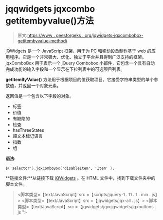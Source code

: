 # jqqwidgets jqxcombo getitembyvalue()方法

> 原文:[https://www . geesforgeks . org/jqwidgets-jqxcombobox-getitembyvalue-method/](https://www.geeksforgeeks.org/jqwidgets-jqxcombobox-getitembyvalue-method/)

jQWidgets 是一个 JavaScript 框架，用于为 PC 和移动设备制作基于 web 的应用程序。它是一个非常强大、优化、独立于平台并且得到广泛支持的框架。jqxComboBox 用于表示一个 jQuery Combobox 小部件，它包含一个具有自动完成功能的输入字段和一个显示在下拉列表中的可选项目列表。

**getItemByValue()** 方法用于根据项目的值获取项目。它接受字符串类型的单个参数值，并返回一个对象元素。

返回值是一个包含以下字段的对象。

*   标签
*   价值
*   有缺陷的
*   检查
*   hasThreeStates
*   超文本标记语言
*   指数
*   组

**语法:**

```
$('selector').jqxComboBox('disableItem', 'Item' );
```

**链接文件:**从链接下载 [jQWidgets](https://www.jqwidgets.com/download/) 。在 HTML 文件中，找到下载文件夹中的脚本文件。

> <link rel="”stylesheet”" href="”jqwidgets/styles/jqx.base.css”" type="”text/css”">
> <脚本类型=【text/JavaScript】src =【scripts/jquery-1 . 11 . 1 . min . js】></脚本>
> <脚本类型=【text/JavaScript】src =【jqwidgets/jqx-all . js】></脚本>
> <脚本类型=【text/JavaScript】src =【jqwidgets/jqxcjqwidgets/jqxbuttons . js "></script>
> <script type = " text/JavaScript " src = " jqwidgets/jqxscrollbar . js "></script>
> <script type = " text/JavaScript " src = " jqwidgets/jqxlistbox . js "></script>
> <script type

**示例:**下面的示例说明了 jQWidgets 中的 jqxComboBox**getItemByValue()**方法。

## 超文本标记语言

```
<!DOCTYPE html>
<html lang="en">

<head>
    <link rel="stylesheet" href=
        "jqwidgets/styles/jqx.base.css" type="text/css" />
    <script type="text/javascript" 
        src="scripts/jquery-1.11.1.min.js"></script>
    <script type="text/javascript" 
        src="jqwidgets/jqx-all.js"></script>
    <script type="text/javascript" 
        src="jqwidgets/jqxcore.js"></script>
    <script type="text/javascript" 
        src="jqwidgets/jqxcolorpicker.js"></script>
    <script type="text/javascript" 
        src=".jqwidgets/jqxbuttons.js"></script>
    <script type="text/javascript" 
        src="jqwidgets/jqxscrollbar.js"></script>
    <script type="text/javascript" 
        src="jqwidgets/jqxlistbox.js"></script>
    <script type="text/javascript" 
        src="jqwidgets/jqxcombobox.js"></script>
</head>

<body>
    <center>
        <h1 style="color: green;">
            GeeksforGeeks
        </h1>

        <h3>
            jQWidgets jqxComboBox getItemByValue() Method
        </h3>

        <div id='jqxCB'></div>
        <br>
        <input type="button" id='jqxBtn' 
            style="padding: 5px 20px;"
            value="Get Item by Value" />
    </center>

    <script type="text/javascript">
        $(document).ready(function () {
            var data = [
                "Computer Science",
                "C Programming",
                "C++ Programming",
                "Java Programming",
                "Python Programming",
                "HTML",
                "CSS",
                "JavaScript",
                "jQuery",
                "PHP",
                "Bootstrap"
            ];

            $("#jqxCB").jqxComboBox({
                source: data,
                width: '250px',
                animationType: 'slide'
            });

            var item = $("#jqxCB").jqxComboBox(
                'getItemByValue', "Python Programming");

            $('#jqxBtn').on('click', function () {
                alert(item.label);
            });
        });
    </script>
</body>

</html>
```

**输出:**

![](img/d53331ebe67844ed058bc93271c7bb92.png)

**参考:**[https://www . jqwidgets . com/jquery-widgets-documentation/documentation/jqxcombobox/jquery-combobox-API . htm](https://www.jqwidgets.com/jquery-widgets-documentation/documentation/jqxcombobox/jquery-combobox-api.htm)